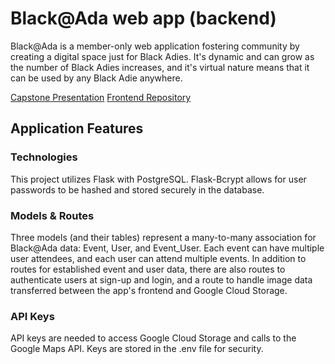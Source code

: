 # Black@Ada web app (backend)

Black@Ada is a member-only web application fostering community by creating a digital space just for Black Adies. It's dynamic and can grow as the number of Black Adies increases, and it's virtual nature means that it can be used by any Black Adie anywhere.

[Capstone Presentation](https://youtu.be/kOpsiBWTm48)
[Frontend Repository](https://github.com/anika-sw/frontend-black-at-ada)

## Application Features

### Technologies

This project utilizes Flask with PostgreSQL. Flask-Bcrypt allows for user passwords to be hashed and stored securely in the database.

### Models & Routes

Three models (and their tables) represent a many-to-many association for Black@Ada data: Event, User, and Event_User. Each event can have multiple user attendees, and each user can attend multiple events. In addition to routes for established event and user data, there are also routes to authenticate users at sign-up and login, and a route to handle image data transferred between the app's frontend and Google Cloud Storage.

### API Keys

API keys are needed to access Google Cloud Storage and calls to the Google Maps API. Keys are stored in the .env file for security.
